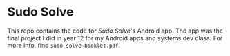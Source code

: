 # Sudo Solve
This repo contains the code for _Sudo Solve_'s Android app. The app was the final project I did in year 12 for my Android apps and systems dev class.
For more info, find `sudo-solve-booklet.pdf`.
